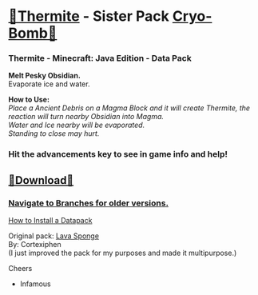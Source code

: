 # [🎥Thermite](https://youtu.be/_JLxFoCW2iE) - Sister Pack [Cryo-Bomb🔗](https://github.com/InfamousMusicify/Cryo-Bomb/) 
### Thermite - Minecraft: Java Edition - Data Pack
__Melt Pesky Obsidian.__   
Evaporate ice and water.   

__How to Use:__  
_Place a Ancient Debris on a Magma Block and it will create Thermite, the reaction will turn nearby Obsidian into Magma.  
Water and Ice nearby will be evaporated.  
Standing to close may hurt._  

### Hit the advancements key to see in game info and help!

## [🔗Download🔗](https://github.com/InfamousMusicify/Thermite/archive/refs/heads/1.17.zip)

### [Navigate to Branches for older versions.](https://github.com/InfamousMusicify/Thermite/branches)   
[How to Install a Datapack](https://youtu.be/JHEjZlVlqGE) 

Original pack: [Lava Sponge](https://www.planetminecraft.com/data-pack/lava-sponges-1-16/)  
By: Cortexiphen  
(I just improved the pack for my purposes and made it multipurpose.)  


Cheers  
- Infamous  
